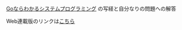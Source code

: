 [Goならわかるシステムプログラミング](https://www.lambdanote.com/products/go) の写経と自分なりの問題への解答

Web連載版のリンクは[こちら](https://ascii.jp/serialarticles/1235262/)

